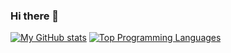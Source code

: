 ### Hi there 👋

[![My GitHub stats](https://github-readme-stats.vercel.app/api?username=caleb-bb)](https://github.com/anuraghazra/github-readme-stats)
[![Top Programming Languages](https://github-readme-stats.vercel.app/api/top-langs/?username=caleb-bb&layout=compact)](https://github.com/anuraghazra/github-readme-stats)

<!--
**caleb-bb/caleb-bb** is a ✨ _special_ ✨ repository because its `README.md` (this file) appears on your GitHub profile.

Here are some ideas to get you started:

- 🔭 I’m currently working on ...
- 🌱 I’m currently learning ...
- 👯 I’m looking to collaborate on ...
- 🤔 I’m looking for help with ...
- 💬 Ask me about ...
- 📫 How to reach me: ...
- 😄 Pronouns: ...
- ⚡ Fun fact: ...
-->
